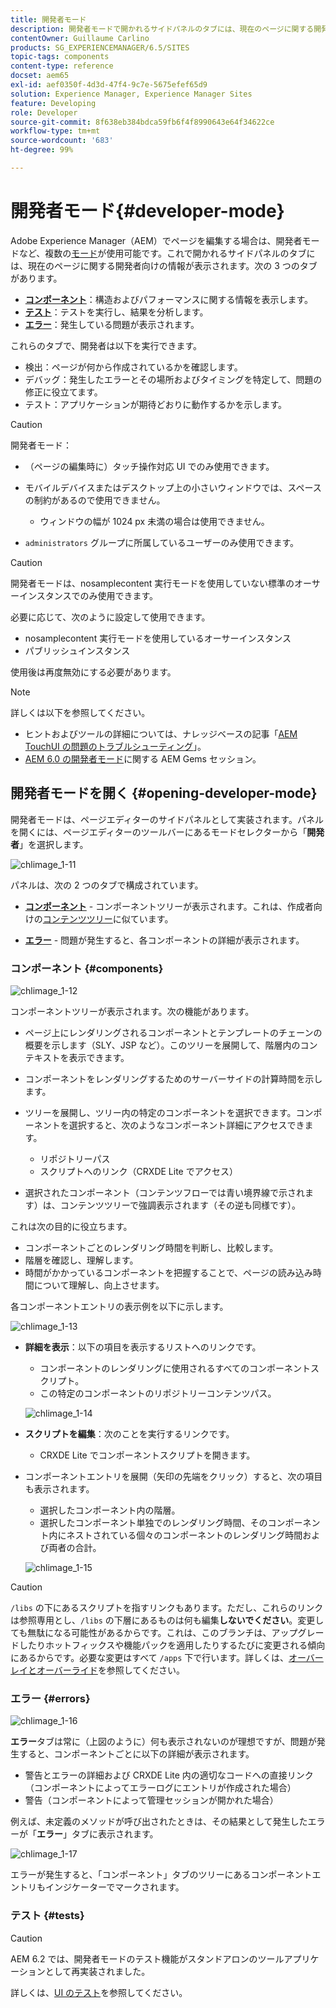 ```yaml
---
title: 開発者モード
description: 開発者モードで開かれるサイドパネルのタブには、現在のページに関する開発者向けの情報が表示されます。
contentOwner: Guillaume Carlino
products: SG_EXPERIENCEMANAGER/6.5/SITES
topic-tags: components
content-type: reference
docset: aem65
exl-id: aef0350f-4d3d-47f4-9c7e-5675efef65d9
solution: Experience Manager, Experience Manager Sites
feature: Developing
role: Developer
source-git-commit: 8f638eb384bdca59fb6f4f8990643e64f34622ce
workflow-type: tm+mt
source-wordcount: '683'
ht-degree: 99%

---
```


# 開発者モード{#developer-mode}

Adobe Experience Manager（AEM）でページを編集する場合は、開発者モードなど、複数の[モード](/help/sites-authoring/author-environment-tools.md#modestouchoptimizedui)が使用可能です。これで開かれるサイドパネルのタブには、現在のページに関する開発者向けの情報が表示されます。次の 3 つのタブがあります。

* **[コンポーネント](#components)**：構造およびパフォーマンスに関する情報を表示します。
* **[テスト](#tests)**：テストを実行し、結果を分析します。
* **[エラー](#errors)**：発生している問題が表示されます。

これらのタブで、開発者は以下を実行できます。

* 検出：ページが何から作成されているかを確認します。
* デバッグ：発生したエラーとその場所およびタイミングを特定して、問題の修正に役立てます。
* テスト：アプリケーションが期待どおりに動作するかを示します。

>[!CAUTION]
>
>開発者モード：
>
>* （ページの編集時に）タッチ操作対応 UI でのみ使用できます。
>* モバイルデバイスまたはデスクトップ上の小さいウィンドウでは、スペースの制約があるので使用できません。
>
>   * ウィンドウの幅が 1024 px 未満の場合は使用できません。
>* `administrators` グループに所属しているユーザーのみ使用できます。

>[!CAUTION]
>
>開発者モードは、nosamplecontent 実行モードを使用していない標準のオーサーインスタンスでのみ使用できます。
>
>必要に応じて、次のように設定して使用できます。
>
>* nosamplecontent 実行モードを使用しているオーサーインスタンス
>* パブリッシュインスタンス
>
>使用後は再度無効にする必要があります。

>[!NOTE]
>
>詳しくは以下を参照してください。
>
>* ヒントおよびツールの詳細については、ナレッジベースの記事「[AEM TouchUI の問題のトラブルシューティング](https://experienceleague.adobe.com/en/docs/experience-cloud-kcs/kbarticles/ka-16935)」。
>* [AEM 6.0 の開発者モード](https://experienceleague.adobe.com/docs/events/experience-manager-gems-recordings/gems2014/aem-developer-mode.html?lang=ja)に関する AEM Gems セッション。
>

## 開発者モードを開く {#opening-developer-mode}

開発者モードは、ページエディターのサイドパネルとして実装されます。パネルを開くには、ページエディターのツールバーにあるモードセレクターから「**開発者**」を選択します。

![chlimage_1-11](assets/chlimage_1-11.png)

パネルは、次の 2 つのタブで構成されています。

* **[コンポーネント](/help/sites-developing/developer-mode.md#components)** - コンポーネントツリーが表示されます。これは、作成者向けの[コンテンツツリー](/help/sites-authoring/author-environment-tools.md#content-tree)に似ています。

* **[エラー](/help/sites-developing/developer-mode.md#errors)** - 問題が発生すると、各コンポーネントの詳細が表示されます。

### コンポーネント {#components}

![chlimage_1-12](assets/chlimage_1-12.png)

コンポーネントツリーが表示されます。次の機能があります。

* ページ上にレンダリングされるコンポーネントとテンプレートのチェーンの概要を示します（SLY、JSP など）。このツリーを展開して、階層内のコンテキストを表示できます。
* コンポーネントをレンダリングするためのサーバーサイドの計算時間を示します。
* ツリーを展開し、ツリー内の特定のコンポーネントを選択できます。コンポーネントを選択すると、次のようなコンポーネント詳細にアクセスできます。

   * リポジトリーパス
   * スクリプトへのリンク（CRXDE Lite でアクセス）

* 選択されたコンポーネント（コンテンツフローでは青い境界線で示されます）は、コンテンツツリーで強調表示されます（その逆も同様です）。

これは次の目的に役立ちます。

* コンポーネントごとのレンダリング時間を判断し、比較します。
* 階層を確認し、理解します。
* 時間がかかっているコンポーネントを把握することで、ページの読み込み時間について理解し、向上させます。

各コンポーネントエントリの表示例を以下に示します。

![chlimage_1-13](assets/chlimage_1-13.png)

* **詳細を表示**：以下の項目を表示するリストへのリンクです。

   * コンポーネントのレンダリングに使用されるすべてのコンポーネントスクリプト。
   * この特定のコンポーネントのリポジトリーコンテンツパス。

  ![chlimage_1-14](assets/chlimage_1-14.png)

* **スクリプトを編集**：次のことを実行するリンクです。

   * CRXDE Lite でコンポーネントスクリプトを開きます。

* コンポーネントエントリを展開（矢印の先端をクリック）すると、次の項目も表示されます。

   * 選択したコンポーネント内の階層。
   * 選択したコンポーネント単独でのレンダリング時間、そのコンポーネント内にネストされている個々のコンポーネントのレンダリング時間および両者の合計。

  ![chlimage_1-15](assets/chlimage_1-15.png)

>[!CAUTION]
>
>`/libs` の下にあるスクリプトを指すリンクもあります。ただし、これらのリンクは参照専用とし、`/libs` の下層にあるものは何も編集&#x200B;**しないでください**。変更しても無駄になる可能性があるからです。これは、このブランチは、アップグレードしたりホットフィックスや機能パックを適用したりするたびに変更される傾向にあるからです。必要な変更はすべて `/apps` 下で行います。詳しくは、[オーバーレイとオーバーライド](/help/sites-developing/overlays.md)を参照してください。

### エラー {#errors}

![chlimage_1-16](assets/chlimage_1-16.png)

**エラー**&#x200B;タブは常に（上図のように）何も表示されないのが理想ですが、問題が発生すると、コンポーネントごとに以下の詳細が表示されます。

* 警告とエラーの詳細および CRXDE Lite 内の適切なコードへの直接リンク（コンポーネントによってエラーログにエントリが作成された場合）
* 警告（コンポーネントによって管理セッションが開かれた場合）

例えば、未定義のメソッドが呼び出されたときは、その結果として発生したエラーが「**エラー**」タブに表示されます。

![chlimage_1-17](assets/chlimage_1-17.png)

エラーが発生すると、「コンポーネント」タブのツリーにあるコンポーネントエントリもインジケーターでマークされます。

### テスト {#tests}

>[!CAUTION]
>
>AEM 6.2 では、開発者モードのテスト機能がスタンドアロンのツールアプリケーションとして再実装されました。
>
>詳しくは、[UI のテスト](/help/sites-developing/hobbes.md)を参照してください。
